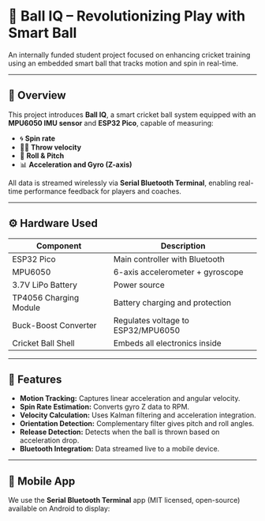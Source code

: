 # 🏏 Ball IQ – Revolutionizing Play with Smart Ball

An internally funded student project focused on enhancing cricket training using an embedded smart ball that tracks motion and spin in real-time.

---

## 📌 Overview

This project introduces **Ball IQ**, a smart cricket ball system equipped with an **MPU6050 IMU sensor** and **ESP32 Pico**, capable of measuring:

- 🌀 **Spin rate**
- 🏃‍♂️ **Throw velocity**
- 📐 **Roll & Pitch**
- 📊 **Acceleration and Gyro (Z-axis)**

All data is streamed wirelessly via **Serial Bluetooth Terminal**, enabling real-time performance feedback for players and coaches.

---

## ⚙️ Hardware Used

| Component              | Description                           |
|------------------------|---------------------------------------|
| ESP32 Pico             | Main controller with Bluetooth        |
| MPU6050                | 6-axis accelerometer + gyroscope      |
| 3.7V LiPo Battery      | Power source                          |
| TP4056 Charging Module | Battery charging and protection       |
| Buck-Boost Converter   | Regulates voltage to ESP32/MPU6050    |
| Cricket Ball Shell     | Embeds all electronics inside         |

---

## 🧠 Features

- **Motion Tracking:** Captures linear acceleration and angular velocity.
- **Spin Rate Estimation:** Converts gyro Z data to RPM.
- **Velocity Calculation:** Uses Kalman filtering and acceleration integration.
- **Orientation Detection:** Complementary filter gives pitch and roll angles.
- **Release Detection:** Detects when the ball is thrown based on acceleration drop.
- **Bluetooth Integration:** Data streamed live to a mobile device.

---

## 📲 Mobile App

We use the **Serial Bluetooth Terminal** app (MIT licensed, open-source) available on Android to display:



  
 
 
 
 
